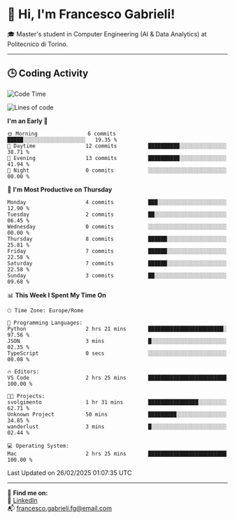 # 👋 Hi, I'm Francesco Gabrieli!

🎓 Master's student in Computer Engineering (AI & Data Analytics) at Politecnico di Torino.  

---

## 🕒 Coding Activity

<!--START_SECTION:waka-->
![Code Time](http://img.shields.io/badge/Code%20Time-21%20hrs%2013%20mins-blue)

![Lines of code](https://img.shields.io/badge/From%20Hello%20World%20I%27ve%20Written-34.3%20thousand%20lines%20of%20code-blue)

**I'm an Early 🐤** 

```text
🌞 Morning                6 commits           █████░░░░░░░░░░░░░░░░░░░░   19.35 % 
🌆 Daytime                12 commits          ██████████░░░░░░░░░░░░░░░   38.71 % 
🌃 Evening                13 commits          ██████████░░░░░░░░░░░░░░░   41.94 % 
🌙 Night                  0 commits           ░░░░░░░░░░░░░░░░░░░░░░░░░   00.00 % 
```
📅 **I'm Most Productive on Thursday** 

```text
Monday                   4 commits           ███░░░░░░░░░░░░░░░░░░░░░░   12.90 % 
Tuesday                  2 commits           ██░░░░░░░░░░░░░░░░░░░░░░░   06.45 % 
Wednesday                0 commits           ░░░░░░░░░░░░░░░░░░░░░░░░░   00.00 % 
Thursday                 8 commits           ██████░░░░░░░░░░░░░░░░░░░   25.81 % 
Friday                   7 commits           ██████░░░░░░░░░░░░░░░░░░░   22.58 % 
Saturday                 7 commits           ██████░░░░░░░░░░░░░░░░░░░   22.58 % 
Sunday                   3 commits           ██░░░░░░░░░░░░░░░░░░░░░░░   09.68 % 
```


📊 **This Week I Spent My Time On** 

```text
🕑︎ Time Zone: Europe/Rome

💬 Programming Languages: 
Python                   2 hrs 21 mins       ████████████████████████░   97.56 % 
JSON                     3 mins              █░░░░░░░░░░░░░░░░░░░░░░░░   02.35 % 
TypeScript               0 secs              ░░░░░░░░░░░░░░░░░░░░░░░░░   00.08 % 

🔥 Editors: 
VS Code                  2 hrs 25 mins       █████████████████████████   100.00 % 

🐱‍💻 Projects: 
svolgimento              1 hr 31 mins        ████████████████░░░░░░░░░   62.71 % 
Unknown Project          50 mins             █████████░░░░░░░░░░░░░░░░   34.85 % 
wanderlust               3 mins              █░░░░░░░░░░░░░░░░░░░░░░░░   02.44 % 

💻 Operating System: 
Mac                      2 hrs 25 mins       █████████████████████████   100.00 % 
```


 Last Updated on 26/02/2025 01:07:35 UTC
<!--END_SECTION:waka-->


---



🔗 **Find me on:**  
💼 [LinkedIn](https://www.linkedin.com/in/francesco-gabrieli)  
📬 francesco.gabrieli.fg@email.com  



